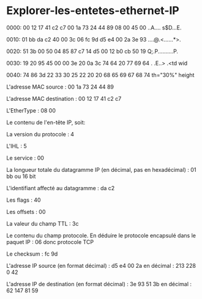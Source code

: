 # Explorer-les-entetes-ethernet-IP

0000: 00 12 17 41 c2 c7 00 1a 73 24 44 89 08 00 45 00 ..A.... s$D...E.

0010: 01 bb da c2 40 00 3c 06 fc 9d d5 e4 00 2a 3e 93 ....@.<......*>.

0020: 51 3b 00 50 04 85 87 c7 14 d5 00 12 b0 cb 50 19 Q;.P..........P.

0030: 19 20 95 45 00 00 3e 20 0a 3c 74 64 20 77 69 64 . .E..> .<td wid

0040: 74 86 3d 22 33 30 25 22 20 20 68 65 69 67 68 74 th="30%" height


L'adresse MAC source : 00 1a 73 24 44 89

L'adresse MAC destination : 00 12 17 41 c2 c7

L'EtherType : 08 00


Le contenu de l'en-tête IP, soit:

La version du protocole : 4

L'IHL : 5

Le service : 00

La longueur totale du datagramme IP (en décimal, pas en hexadécimal) : 01 bb ou 16 bit

L'identifiant affecté au datagramme : da c2

Les flags : 40

Les offsets : 00

La valeur du champ TTL : 3c

Le contenu du champ protocole. En déduire le protocole encapsulé dans le paquet IP : 06 donc protocole TCP

Le checksum : fc 9d

L'adresse IP source (en format décimal) : d5 e4 00 2a en décimal : 213 228 0 42

L'adresse IP de destination (en format décimal) :  3e 93 51 3b en décimal : 62 147 81 59
